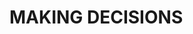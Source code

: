 # MAKING DECISIONS #
<!doctype html>
<html>
    <head>
        <script>
            var user_name;

            user_name=prompt("What is your name?");
            if (user_name == "dave")
                alert("Great name!");
        </script>
    </head>
</html>
## USING BRACES ##大括号
<!doctype html>
<html>
    <head>
        <script>
            var user_name;

            user_name=prompt("What is your name?");
            if (user_name == "dave")
                alert("Great name!");
            else
                alert("Your name isn't great...");
        </script>
    </head>
</html>

<!doctype html>
<html>
    <head>
        <script>
            var user_name;

            user_name=prompt("What is your name?");
            if (user_name == "dave")
                alert("Great name!");
            else if (user_name == "jogesh")
                alert("Pretty good name!");
        </script>
    </head>
</html>
<!doctype html>
<html>
    <head>
        <script>
            var user_name;

            user_name=prompt("What is your name?");
            if (user_name == "dave")
                alert("Great name!");
            else if (user_name == "jogesh")
                alert("Pretty good name!");
            else if (user_name == "oz")
                alert("Excellent name!");
            else
                alert("Your name isn't great, never mind...");
        </script>
    </head>
</html>
## switch case ##
break is used to stop any more case comparisons
Sometimes break is appropriate, sometimes it isn't
!doctype html>
<html>
    <head>
        <script>
        var user_name = prompt("What is your name?");

        switch(user_name) {
            case "dave":
                alert("Great name!"); 
                break;//记得break
            case "jogesh":
                alert("Pretty good name!"); 
                break;
            default:
                alert("Your name isn't great, never mind...");
        }
        </script>
    </head>
</html>

<!doctype html>
<html>
    <head>
        <script>
        var user_name = prompt("What country would you like to visit?");
        switch(user_name) {
            case "Canada":
            case "France":
                alert("Take me also!"); 
                break;
            case "Japan":
            case "Philippines":
                alert("Great! Have fun!"); 
                break;
            case "North Korea":
                alert("Oh! Good luck!"); 
                break;
            default:
                alert("I am sure you will have a great time");
        }
        </script>
    </head>
</html>

